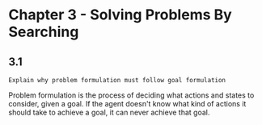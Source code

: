 # Chapter 3 - Solving Problems By Searching

## 3.1 
```
Explain why problem formulation must follow goal formulation
```
Problem formulation is the process of deciding what actions and states to consider, given a goal.
If the agent doesn't know what kind of actions it should take to achieve a goal, it can never achieve that goal.



